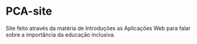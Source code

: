# PCA-site
Site feito através da matéria de Introduções as Aplicações Web para falar sobre a importância da educação inclusiva. 
